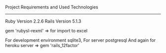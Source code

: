 

Project Requirements and Used Technologies


-----------------



Ruby Version  2.2.6
Rails Version 5.1.3

gem 'rubysl-rexml'  => for import to excel

For development environment  sqlite3,
For server postgresql 
And again for heroku server  => gem 'rails_12factor'


